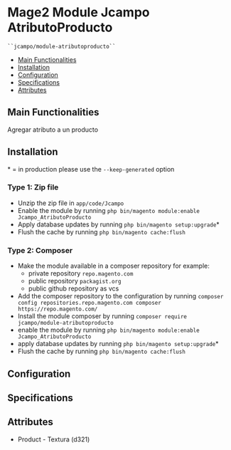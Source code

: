 # Mage2 Module Jcampo AtributoProducto

    ``jcampo/module-atributoproducto``

 - [Main Functionalities](#markdown-header-main-functionalities)
 - [Installation](#markdown-header-installation)
 - [Configuration](#markdown-header-configuration)
 - [Specifications](#markdown-header-specifications)
 - [Attributes](#markdown-header-attributes)


## Main Functionalities
Agregar atributo a un producto

## Installation
\* = in production please use the `--keep-generated` option

### Type 1: Zip file

 - Unzip the zip file in `app/code/Jcampo`
 - Enable the module by running `php bin/magento module:enable Jcampo_AtributoProducto`
 - Apply database updates by running `php bin/magento setup:upgrade`\*
 - Flush the cache by running `php bin/magento cache:flush`

### Type 2: Composer

 - Make the module available in a composer repository for example:
    - private repository `repo.magento.com`
    - public repository `packagist.org`
    - public github repository as vcs
 - Add the composer repository to the configuration by running `composer config repositories.repo.magento.com composer https://repo.magento.com/`
 - Install the module composer by running `composer require jcampo/module-atributoproducto`
 - enable the module by running `php bin/magento module:enable Jcampo_AtributoProducto`
 - apply database updates by running `php bin/magento setup:upgrade`\*
 - Flush the cache by running `php bin/magento cache:flush`


## Configuration




## Specifications




## Attributes

 - Product - Textura (d321)

